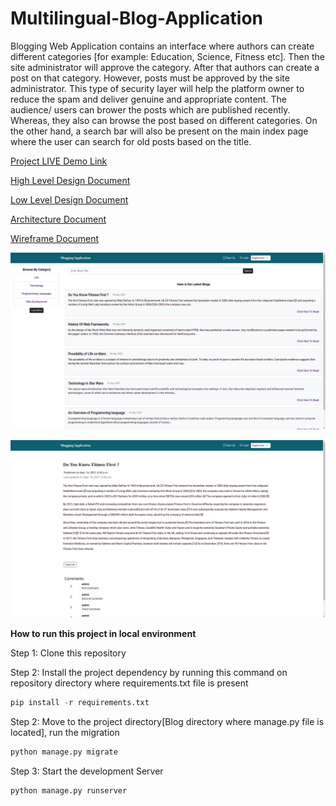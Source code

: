 # Multilingual-Blog-Application
Blogging Web Application contains an interface where authors can create different categories [for example: Education, Science, Fitness etc]. Then the site administrator will approve the category. After that authors can create a post on that category. However, posts must be approved by the site administrator. This type of security layer will help the platform owner to reduce the spam and deliver genuine and appropriate content. The audience/ users can brower the posts which are published recently. Whereas, they also can browse the post based on different categories. On the other hand, a search bar will also be present on the main index page where the user can search for old posts based on the title.



[Project LIVE Demo Link](https://django-blogging-application.herokuapp.com/)

[High Level Design Document](https://docs.google.com/document/d/1OxUNSq9vuRio_qb9em_q0Q2j7IrXksqo-ruAYOBvb4Q/edit?usp=sharing)

[Low Level Design Document](https://docs.google.com/document/d/1GCvHbeXTsyaXOgZ1iYzNRc4rMDfo0dNDrF6WIeZqR8M/edit?usp=sharing)

[Architecture Document](https://docs.google.com/document/d/1I0SkUjd0Swrd43qxHLb8RqAqJfvO9w8UHRh1I0fpeQ0/edit?usp=sharing)

[Wireframe Document](https://docs.google.com/document/d/1M_PEpMxQaC2pRPm1kbclx1kr9dRwFiN2pBFFBdzRFHs/edit?usp=sharing)

![Dashboard Page](./blog/static/images/dashboard.png)

![Blog Post Page](./blog/static/images/blogpost.png)

**How to run this project in local environment**

Step 1: Clone this repository

Step 2: Install the project dependency by running this command on repository directory where requirements.txt file is present
```python
pip install -r requirements.txt
```

Step 2: Move to the project directory[Blog directory where manage.py file is located], run the migration
```python
python manage.py migrate
```

Step 3: Start the development Server
```python
python manage.py runserver
```